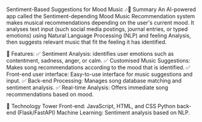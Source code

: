 Sentiment-Based Suggestions for Mood Music 🎶📌 Summary
An AI-powered app called the Sentiment-depending Mood Music Recommendation system makes musical recommendations depending on the user's current mood. It analyses text input (such social media postings, journal entries, or typed emotions) using Natural Language Processing (NLP) and feeling Analysis, then suggests relevant music that fit the feeling it has identified.

🚀 Features:
✅ Sentiment Analysis: identifies user emotions such as contentment, sadness, anger, or calm.
✅ Customised Music Suggestions: Makes song recommendations according to the mood that is identified.
✅ Front-end user interface: Easy-to-use interface for music suggestions and input.
✅ Back-end Processing: Manages song database matching and sentiment analysis.
✅ Real-time Analysis: Offers immediate song recommendations based on mood.

🔧 Technology Tower
Front-end: JavaScript, HTML, and CSS
Python back-end (Flask/FastAPI)
Machine Learning: Sentiment analysis based on NLP.


